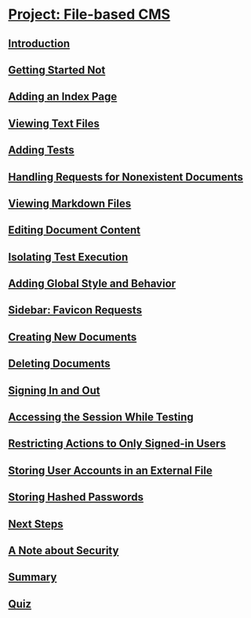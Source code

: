# [Project: File-based CMS](https://launchschool.com/lessons/ac566aae/home)

## [Introduction](https://launchschool.com/lessons/ac566aae/assignments/79584152)


## [Getting Started	Not]()
## [Adding an Index Page]()
## [Viewing Text Files]()
## [Adding Tests]()
## [Handling Requests for Nonexistent Documents]()
## [Viewing Markdown Files]()
## [Editing Document Content]()
## [Isolating Test Execution]()
## [Adding Global Style and Behavior]()
## [Sidebar: Favicon Requests]()
## [Creating New Documents]()
## [Deleting Documents]()
## [Signing In and Out]()
## [Accessing the Session While Testing]()
## [Restricting Actions to Only Signed-in Users]()
## [Storing User Accounts in an External File]()
## [Storing Hashed Passwords]()
## [Next Steps]()
## [A Note about Security]()
## [Summary]()
## [Quiz]()
